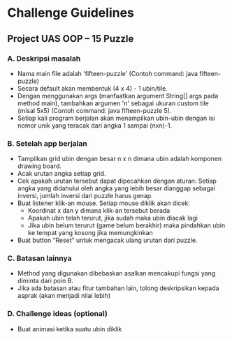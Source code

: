 # Challenge Guidelines

## Project UAS OOP – 15 Puzzle

### A. Deskripsi masalah
- Nama main file adalah 'fifteen-puzzle' (Contoh command: java fifteen-puzzle)
- Secara default akan membentuk (4 x 4) - 1 ubin/tile. 
- Dengan menggunakan args (manfaatkan argument String[] args pada method main), tambahkan argumen 'n' sebagai ukuran custom tile (misal 5x5) (Contoh command: java fifteen-puzzle 5).
- Setiap kali program berjalan akan menampilkan ubin-ubin dengan isi nomor unik yang teracak dari angka 1 sampai (nxn)-1.

### B. Setelah app berjalan
- Tampilkan grid ubin dengan besar n x n dimana ubin adalah komponen drawing board.
- Acak urutan angka setiap grid.
- Cek apakah urutan tersebut dapat dipecahkan dengan aturan: Setiap angka yang didahului oleh angka yang lebih besar dianggap sebagai inversi, jumlah inversi dari puzzle harus genap.
- Buat listener klik-an mouse. Setiap mouse diklik akan dicek:
    - Koordinat x dan y dimana klik-an tersebut berada
    - Apakah ubin telah terurut, jika sudah maka ubin diacak lagi
    - Jika ubin belum terurut (game belum berakhir) maka pindahkan ubin ke tempat yang kosong jika memungkinkan
- Buat button “Reset” untuk mengacak ulang urutan dari puzzle.

### C. Batasan lainnya
- Method yang digunakan dibebaskan asalkan mencakupi fungsi yang diminta dari poin B.
- Jika ada batasan atau fitur tambahan lain, tolong deskripsikan kepada asprak (akan menjadi nilai lebih)

### D. Challenge ideas (optional)
- Buat animasi ketika suatu ubin diklik
